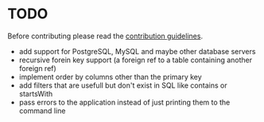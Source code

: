# TODO

Before contributing please read the [contribution guidelines](./Contribution.md).

- add support for PostgreSQL, MySQL and maybe other database servers
- recursive forein key support (a foreign ref to a table containing another foreign ref)
- implement order by columns other than the primary key
- add filters that are usefull but don't exist in SQL like contains or startsWith
- pass errors to the application instead of just printing them to the command line
